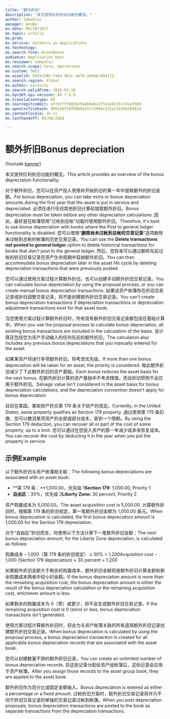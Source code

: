 ```yaml
---
title: "额外折旧"
description: "本文提供红利折旧功能的概览。"
author: twheeloc
manager: AnnBe
ms.date: 06/20/2017
ms.topic: article
ms.prod: 
ms.service: dynamics-ax-applications
ms.technology: 
ms.search.form: AssetBonus
audience: Application User
ms.reviewer: twheeloc
ms.search.scope: Core, Operations
ms.custom: 3621
ms.assetid: 835ec594-744e-461c-a676-1b9abc094173
ms.search.region: Global
ms.author: saraschi
ms.search.validFrom: 2016-02-28
ms.dyn365.ops.version: AX 7.0.0
ms.translationtype: HT
ms.sourcegitcommit: efcb77ff883b29a4bbaba27551e02311742afbbd
ms.openlocfilehash: 89814bf54f09b91d7c23904c2f1ac31d5b284824
ms.contentlocale: zh-cn
ms.lasthandoff: 05/08/2018

---
```


# <a name="bonus-depreciation"></a><span data-ttu-id="580b7-103">额外折旧</span><span class="sxs-lookup"><span data-stu-id="580b7-103">Bonus depreciation</span></span>

[!include [banner](../includes/banner.md)]

<span data-ttu-id="580b7-104">本文提供红利折旧功能的概览。</span><span class="sxs-lookup"><span data-stu-id="580b7-104">This article provides an overview of the bonus depreciation functionality.</span></span>

<span data-ttu-id="580b7-105">对于额外折旧，您可以在资产投入使用并开始折旧的第一年中提取额外的折旧金额。</span><span class="sxs-lookup"><span data-stu-id="580b7-105">For bonus depreciation, you can take extra or bonus depreciation amounts during the first year that the asset is put in service and depreciated.</span></span> <span data-ttu-id="580b7-106">必须在进行任何其他折旧计算前提取额外折旧。</span><span class="sxs-lookup"><span data-stu-id="580b7-106">Bonus depreciation must be taken before any other depreciation calculations.</span></span> <span data-ttu-id="580b7-107">因此，最好是在帐簿禁用“过帐到总帐”功能时使用额外折旧。</span><span class="sxs-lookup"><span data-stu-id="580b7-107">Therefore, it's best to use bonus depreciation with books where the Post to general ledger functionality is disabled.</span></span> <span data-ttu-id="580b7-108">您可以使用“**删除尚未过帐到总帐的交易记录**”选项删除未过帐到总帐的帐簿的历史交易记录。</span><span class="sxs-lookup"><span data-stu-id="580b7-108">You can use the **Delete transactions not posted to general ledger** option to delete historical transactions for books that don't post to the general ledger.</span></span> <span data-ttu-id="580b7-109">然后，您将来可以通过删除先前过帐的折旧交易记录在资产生命周期中容纳额外折旧。</span><span class="sxs-lookup"><span data-stu-id="580b7-109">You can then accommodate bonus depreciation later in the asset life cycle by deleting depreciation transactions that were previously posted.</span></span> 

<span data-ttu-id="580b7-110">您可以通过使用方案过程计算额外折旧，也可以创建手动额外折旧交易记录。</span><span class="sxs-lookup"><span data-stu-id="580b7-110">You can calculate bonus depreciation by using the proposal process, or you can create manual bonus depreciation transactions.</span></span> <span data-ttu-id="580b7-111">如果该资产帐簿存在折旧交易记录或折旧调整交易记录，则不能创建额外折旧交易记录。</span><span class="sxs-lookup"><span data-stu-id="580b7-111">You can't create bonus depreciation transactions if depreciation transactions or depreciation adjustment transactions exist for that asset book.</span></span>

<span data-ttu-id="580b7-112">当您使用方案过程计算额外折旧时，所有现有额外折旧交易记录都包括在基础计算中。</span><span class="sxs-lookup"><span data-stu-id="580b7-112">When you use the proposal process to calculate bonus depreciation, all existing bonus transactions are included in the calculation of the basis.</span></span> <span data-ttu-id="580b7-113">该计算还包括您为资产手动输入的任何先前的额外折旧。</span><span class="sxs-lookup"><span data-stu-id="580b7-113">The calculation also includes any previous bonus depreciations that you manually entered for the asset.</span></span> 

<span data-ttu-id="580b7-114">如果某资产将进行多项额外折旧，将考虑优先级。</span><span class="sxs-lookup"><span data-stu-id="580b7-114">If more than one bonus depreciation will be taken for an asset, the priority is considered.</span></span> <span data-ttu-id="580b7-115">每此额外折旧减少了下此额外折旧的资产基础。</span><span class="sxs-lookup"><span data-stu-id="580b7-115">Each bonus reduces the asset basis for the next bonus.</span></span> <span data-ttu-id="580b7-116">在额外折旧计算的资产基础中不考虑残值，而且折旧惯例不会应用于额外折旧。</span><span class="sxs-lookup"><span data-stu-id="580b7-116">Salvage value isn't considered in the asset basis for bonus depreciation calculations, and the depreciation convention doesn't apply for bonus depreciation.</span></span> 

<span data-ttu-id="580b7-117">目前在美国，某些财产符合第 179 条关于财产的规定。</span><span class="sxs-lookup"><span data-stu-id="580b7-117">Currently, in the United States, some property qualifies as Section 179 property.</span></span> <span data-ttu-id="580b7-118">通过使用第 179 条扣缴，您可以撤消某项资产的全部或部分成本，直到一个限额。</span><span class="sxs-lookup"><span data-stu-id="580b7-118">By using the Section 179 deduction, you can recover all or part of the cost of some property, up to a limit.</span></span> <span data-ttu-id="580b7-119">您可以通过在您投入资产的那一年减少成本来恢复成本。</span><span class="sxs-lookup"><span data-stu-id="580b7-119">You can recover the cost by deducting it in the year when you put the property in service.</span></span>

## <a name="example"></a><span data-ttu-id="580b7-120">示例</span><span class="sxs-lookup"><span data-stu-id="580b7-120">Example</span></span>
<span data-ttu-id="580b7-121">以下额外折旧与资产帐簿相关联：</span><span class="sxs-lookup"><span data-stu-id="580b7-121">The following bonus depreciations are associated with an asset book:</span></span>

-   <span data-ttu-id="580b7-122">**第 179 条：**1,000.00，优先级 1</span><span class="sxs-lookup"><span data-stu-id="580b7-122">**Section 179:** 1,000.00, Priority 1</span></span>
-   <span data-ttu-id="580b7-123">**自由区**：30%，优先级 2</span><span class="sxs-lookup"><span data-stu-id="580b7-123">**Liberty Zone:** 30 percent, Priority 2</span></span>

<span data-ttu-id="580b7-124">资产购置成本为 5,000.00。</span><span class="sxs-lookup"><span data-stu-id="580b7-124">The asset acquisition cost is 5,000.00.</span></span> <span data-ttu-id="580b7-125">计算额外折旧时，根据第 179 条的折旧规定，第一笔额外折旧金额为 1,000.00 美元。</span><span class="sxs-lookup"><span data-stu-id="580b7-125">When bonus depreciation is calculated, the first bonus depreciation amount is 1,000.00 for the Section 179 depreciation.</span></span> 

<span data-ttu-id="580b7-126">对于“自由区”折旧而言，将使用以下方法计算下一笔额外折旧金额：</span><span class="sxs-lookup"><span data-stu-id="580b7-126">The next bonus depreciation amount, for the Liberty Zone depreciation, is calculated as follows:</span></span> 

<span data-ttu-id="580b7-127">购置成本 – 1,000（第 179 条的折旧规定） x 30% = 1,200</span><span class="sxs-lookup"><span data-stu-id="580b7-127">Acquisition cost – 1,000 (Section 179 depreciation) × 30 percent = 1,200</span></span> 

<span data-ttu-id="580b7-128">如果额外折旧金额大于剩余的购置成本，额外折旧金额将是额外折旧计算金额和剩余购置成本两者中较小的金额。</span><span class="sxs-lookup"><span data-stu-id="580b7-128">If the bonus depreciation amount is more than the remaining acquisition cost, the bonus depreciation amount is either the result of the bonus depreciation calculation or the remaining acquisition cost, whichever amount is less.</span></span> 

<span data-ttu-id="580b7-129">如果剩余的购置成本为 0（零）或更少，将不会生成额外折旧交易记录。</span><span class="sxs-lookup"><span data-stu-id="580b7-129">If the remaining acquisition cost is 0 (zero) or less, bonus depreciation transactions isn't generated.</span></span> 

<span data-ttu-id="580b7-130">使用方案过程计算额外折旧时，将会为与资产帐簿关联的所有适用额外折旧记录创建额外折旧交易记录。</span><span class="sxs-lookup"><span data-stu-id="580b7-130">When bonus depreciation is calculated by using the proposal process, a bonus depreciation transaction is created for all applicable bonus depreciation records that are associated with the asset book.</span></span> 

<span data-ttu-id="580b7-131">您可以创建数量不限的额外折旧记录。</span><span class="sxs-lookup"><span data-stu-id="580b7-131">You can create an unlimited number of bonus depreciation records.</span></span> <span data-ttu-id="580b7-132">将这些记录分配给资产组帐簿后，这些记录会应用于资产帐簿。</span><span class="sxs-lookup"><span data-stu-id="580b7-132">After you assign those records to the asset group book, they are applied to the asset book.</span></span> 

<span data-ttu-id="580b7-133">额外折旧作为百分比或固定金额输入。</span><span class="sxs-lookup"><span data-stu-id="580b7-133">Bonus depreciation is entered as either a percentage or a fixed amount.</span></span> <span data-ttu-id="580b7-134">过帐折旧方案时，额外折旧交易记录将作为不同于折旧交易记录的单独的交易记录过帐到帐簿。</span><span class="sxs-lookup"><span data-stu-id="580b7-134">When you post depreciation proposals, bonus depreciation transactions are posted to the book as separate transactions from the depreciation transactions.</span></span>




